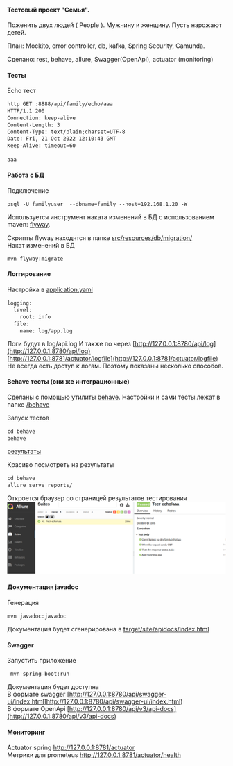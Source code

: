 #### Тестовый проект "Семья". 

Поженить двух людей ( People ). Мужчину и женщину. Пусть нарожают детей.

План: Mockito, error controller, db, kafka, Spring Security, Camunda.<br/>

Сделано:
 rest, behave, allure, Swagger(OpenApi), actuator (monitoring)

#### Тесты
Echo тест
````
http GET :8888/api/family/echo/aaa
HTTP/1.1 200 
Connection: keep-alive
Content-Length: 3
Content-Type: text/plain;charset=UTF-8
Date: Fri, 21 Oct 2022 12:10:43 GMT
Keep-Alive: timeout=60

aaa
````

#### Работа с БД
Подключение
````
psql -U familyuser  --dbname=family --host=192.168.1.20 -W
````

Используется инструмент наката изменений в БД с использованием maven: [flyway](https://flywaydb.org/documentation/getstarted/firststeps/maven).

Скрипты flyway находятся в папке [src/resources/db/migration/](https://github.com/cherepakhin/family/tree/master/src/main/resources/db/migration)  
Накат изменений в БД
````
mvn flyway:migrate
````
#### Логгирование
Настройка в [application.yaml](src/main/resources/application.yaml)
````
logging:
  level:
    root: info
  file:
    name: log/app.log
````
Логи будут в log/api.log
И также по через [http://127.0.0.1:8780/api/log](http://127.0.0.1:8780/api/log)
<br/> [http://127.0.0.1:8781/actuator/logfile](http://127.0.0.1:8781/actuator/logfile) <br/>
Не всегда есть доступ к логам. Поэтому показаны несколько способов.
#### Behave тесты (они же интеграционные)
Сделаны с помощью утилиты [behave](https://behave.readthedocs.io/en/stable/).
Настройки и сами тесты лежат в папке [/behave](https://github.com/cherepakhin/family/tree/dev/behave) 

Запуск тестов
````
cd behave
behave
````
[результаты](/behave/doc/behave.png)

Красиво посмотреть на результаты 
````
cd behave
allure serve reports/
````
Откроется браузер со страницей результатов тестирования
![страницей результатов тестирования](/behave/doc/allure.png)

#### Документация javadoc
Генерация
````shell
mvn javadoc:javadoc
````
Документация будет сгенерирована в [target/site/apidocs/index.html](/target/site/apidocs/index.html)

#### Swagger
Запустить приложение
````shell
 mvn spring-boot:run
````
Документация будет доступна<br/>
В формате swagger [http://127.0.0.1:8780/api/swagger-ui/index.html]http://127.0.0.1:8780/api/swagger-ui/index.html)
<br/>
В формате OpenApi [http://127.0.0.1:8780/api/v3/api-docs](http://127.0.0.1:8780/api/v3/api-docs)

#### Мониторинг
Actuator spring
http://127.0.0.1:8781/actuator <br/>
Метрики для prometeus
http://127.0.0.1:8781/actuator/health

